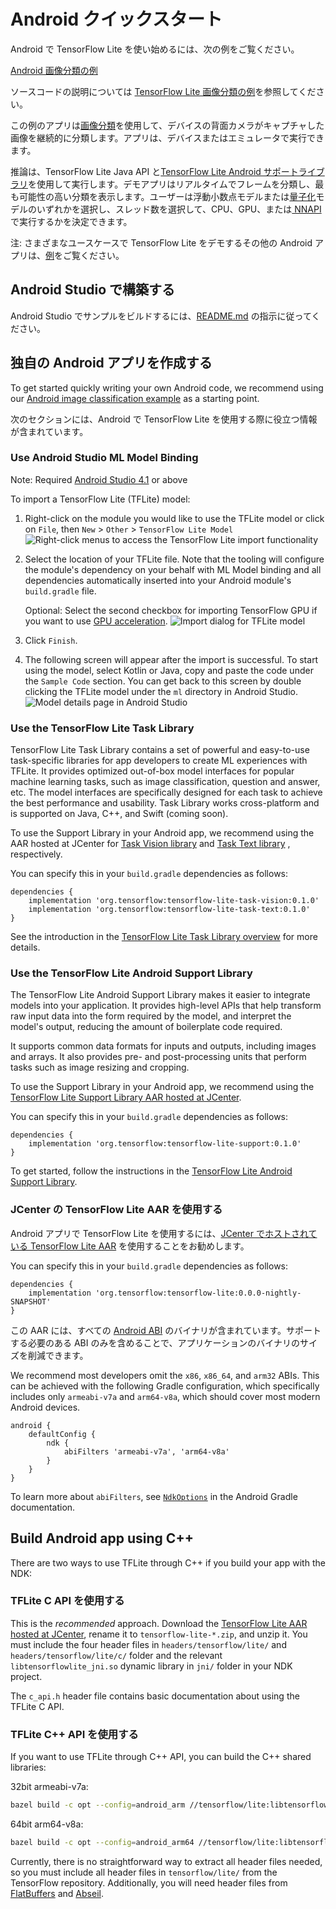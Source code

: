 # Android クイックスタート

Android で TensorFlow Lite を使い始めるには、次の例をご覧ください。

<a class="button button-primary" href="https://github.com/tensorflow/examples/tree/master/lite/examples/image_classification/android">Android 画像分類の例</a>

ソースコードの説明については [TensorFlow Lite 画像分類の例](https://github.com/tensorflow/examples/blob/master/lite/examples/image_classification/android/EXPLORE_THE_CODE.md)を参照してください。

この例のアプリは[画像分類](https://www.tensorflow.org/lite/models/image_classification/overview)を使用して、デバイスの背面カメラがキャプチャした画像を継続的に分類します。アプリは、デバイスまたはエミュレータで実行できます。

推論は、TensorFlow Lite Java API と[TensorFlow Lite Android サポートライブラリ](../inference_with_metadata/lite_support.md)を使用して実行します。デモアプリはリアルタイムでフレームを分類し、最も可能性の高い分類を表示します。ユーザーは浮動小数点モデルまたは[量子化](https://www.tensorflow.org/lite/performance/post_training_quantization)モデルのいずれかを選択し、スレッド数を選択して、CPU、GPU、または[ NNAPI ](https://developer.android.com/ndk/guides/neuralnetworks)で実行するかを決定できます。

注: さまざまなユースケースで TensorFlow Lite をデモするその他の Android アプリは、[例](https://www.tensorflow.org/lite/examples)をご覧ください。

## Android Studio で構築する

Android Studio でサンプルをビルドするには、[README.md](https://github.com/tensorflow/examples/blob/master/lite/examples/image_classification/android/README.md) の指示に従ってください。

## 独自の Android アプリを作成する

To get started quickly writing your own Android code, we recommend using our [Android image classification example](https://github.com/tensorflow/examples/tree/master/lite/examples/image_classification/android) as a starting point.

次のセクションには、Android で TensorFlow Lite を使用する際に役立つ情報が含まれています。

### Use Android Studio ML Model Binding

Note: Required [Android Studio 4.1](https://developer.android.com/studio) or above

To import a TensorFlow Lite (TFLite) model:

1. Right-click on the module you would like to use the TFLite model or click on `File`, then `New` &gt; `Other` &gt; `TensorFlow Lite Model` ![Right-click menus to access the TensorFlow Lite import functionality](../images/android/right_click_menu.png)

2. Select the location of your TFLite file. Note that the tooling will configure the module's dependency on your behalf with ML Model binding and all dependencies automatically inserted into your Android module's `build.gradle` file.

    Optional: Select the second checkbox for importing TensorFlow GPU if you want to use [GPU acceleration](../performance/gpu). ![Import dialog for TFLite model](../images/android/import_dialog.png)

3. Click `Finish`.

4. The following screen will appear after the import is successful. To start using the model, select Kotlin or Java, copy and paste the code under the `Sample Code` section. You can get back to this screen by double clicking the TFLite model under the `ml` directory in Android Studio. ![Model details page in Android Studio](../images/android/model_details.png)

### Use the TensorFlow Lite Task Library

TensorFlow Lite Task Library contains a set of powerful and easy-to-use task-specific libraries for app developers to create ML experiences with TFLite. It provides optimized out-of-box model interfaces for popular machine learning tasks, such as image classification, question and answer, etc. The model interfaces are specifically designed for each task to achieve the best performance and usability. Task Library works cross-platform and is supported on Java, C++, and Swift (coming soon).

To use the Support Library in your Android app, we recommend using the AAR hosted at JCenter for [Task Vision library](https://bintray.com/google/tensorflow/tensorflow-lite-task-vision) and [Task Text library](https://bintray.com/google/tensorflow/tensorflow-lite-task-text) , respectively.

You can specify this in your `build.gradle` dependencies as follows:

```build
dependencies {
    implementation 'org.tensorflow:tensorflow-lite-task-vision:0.1.0'
    implementation 'org.tensorflow:tensorflow-lite-task-text:0.1.0'
}
```

See the introduction in the [TensorFlow Lite Task Library overview](../inference_with_metadata/task_library/overview.md) for more details.

### Use the TensorFlow Lite Android Support Library

The TensorFlow Lite Android Support Library makes it easier to integrate models into your application. It provides high-level APIs that help transform raw input data into the form required by the model, and interpret the model's output, reducing the amount of boilerplate code required.

It supports common data formats for inputs and outputs, including images and arrays. It also provides pre- and post-processing units that perform tasks such as image resizing and cropping.

To use the Support Library in your Android app, we recommend using the [TensorFlow Lite Support Library AAR hosted at JCenter](https://bintray.com/google/tensorflow/tensorflow-lite-support).

You can specify this in your `build.gradle` dependencies as follows:

```build
dependencies {
    implementation 'org.tensorflow:tensorflow-lite-support:0.1.0'
}
```

To get started, follow the instructions in the [TensorFlow Lite Android Support Library](../inference_with_metadata/lite_support.md).

### JCenter の TensorFlow Lite AAR を使用する

Android アプリで TensorFlow Lite を使用するには、[JCenter でホストされている TensorFlow Lite AAR](https://bintray.com/google/tensorflow/tensorflow-lite) を使用することをお勧めします。

You can specify this in your `build.gradle` dependencies as follows:

```build
dependencies {
    implementation 'org.tensorflow:tensorflow-lite:0.0.0-nightly-SNAPSHOT'
}
```

この AAR には、すべての [Android ABI](https://developer.android.com/ndk/guides/abis) のバイナリが含まれています。サポートする必要のある ABI のみを含めることで、アプリケーションのバイナリのサイズを削減できます。

We recommend most developers omit the `x86`, `x86_64`, and `arm32` ABIs. This can be achieved with the following Gradle configuration, which specifically includes only `armeabi-v7a` and `arm64-v8a`, which should cover most modern Android devices.

```build
android {
    defaultConfig {
        ndk {
            abiFilters 'armeabi-v7a', 'arm64-v8a'
        }
    }
}
```

To learn more about `abiFilters`, see [`NdkOptions`](https://google.github.io/android-gradle-dsl/current/com.android.build.gradle.internal.dsl.NdkOptions.html) in the Android Gradle documentation.

## Build Android app using C++

There are two ways to use TFLite through C++ if you build your app with the NDK:

### TFLite C API を使用する

This is the *recommended* approach. Download the [TensorFlow Lite AAR hosted at JCenter](https://bintray.com/google/tensorflow/tensorflow-lite), rename it to `tensorflow-lite-*.zip`, and unzip it. You must include the four header files in `headers/tensorflow/lite/` and `headers/tensorflow/lite/c/` folder and the relevant `libtensorflowlite_jni.so` dynamic library in `jni/` folder in your NDK project.

The `c_api.h` header file contains basic documentation about using the TFLite C API.

### TFLite C++ API を使用する

If you want to use TFLite through C++ API, you can build the C++ shared libraries:

32bit armeabi-v7a:

```sh
bazel build -c opt --config=android_arm //tensorflow/lite:libtensorflowlite.so
```

64bit arm64-v8a:

```sh
bazel build -c opt --config=android_arm64 //tensorflow/lite:libtensorflowlite.so
```

Currently, there is no straightforward way to extract all header files needed, so you must include all header files in `tensorflow/lite/` from the TensorFlow repository. Additionally, you will need header files from [FlatBuffers](https://github.com/google/flatbuffers) and [Abseil](https://github.com/abseil/abseil-cpp).
